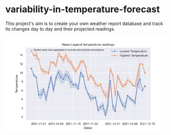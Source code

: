 # variability-in-temperature-forecast
This project's aim is to create your own weather report database and track its changes day to day and their projected readings.


![Legend Plot](Figure_1.png)


